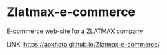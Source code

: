 # Zlatmax-e-commerce

E-commerce web-site for a ZLATMAX company 

LINK: https://aokhota.github.io/Zlatmax-e-commerce/

